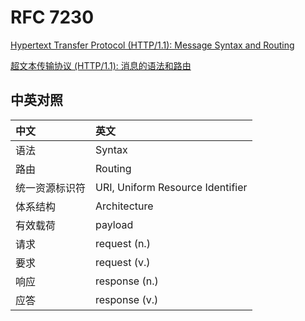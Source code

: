 # RFC 7230

[Hypertext Transfer Protocol (HTTP/1.1): Message Syntax and Routing](./rfc7230.txt)

[超文本传输协议 (HTTP/1.1): 消息的语法和路由](./rfc7230_zh.txt)

## 中英对照

| 中文                 | 英文
|:---------------------|:-------------------------------------
| 语法                 | Syntax
| 路由                 | Routing
| 统一资源标识符       | URI, Uniform Resource Identifier
| 体系结构             | Architecture
| 有效载荷             | payload
| 请求                 | request (n.)
| 要求                 | request (v.)
| 响应                 | response (n.)
| 应答                 | response (v.)
